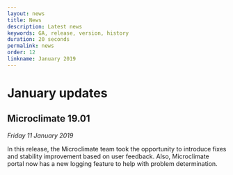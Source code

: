 ```yaml
---
layout: news
title: News
description: Latest news
keywords: GA, release, version, history
duration: 20 seconds
permalink: news
order: 12
linkname: January 2019
---
```


# January updates

## Microclimate 19.01

*Friday 11 January 2019*

In this release, the Microclimate team took the opportunity to introduce fixes and stability improvement based on user feedback. Also, Microclimate portal now has a new logging feature to help with problem determination.
